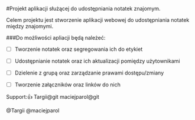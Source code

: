 #Projekt aplikacji służącej do udostępniania notatek znajomym.

Celem projektu jest stworzenie aplikacji webowej do udostępniania notatek między znajomymi.

###Do możliwości apliacji będą należeć:
- [ ] Tworzenie notatek oraz segregowania ich do etykiet
- [ ] Udostępnianie notatek oraz ich aktualizacji pomiędzy użytownikami
- [ ] Dzielenie z grupą oraz zarządzanie prawami dostępu/zmiany
- [ ] Tworzenie załączników oraz linków do nich




Support::+1:
Targii@git
maciejparol@git

@Targii
@maciejparol